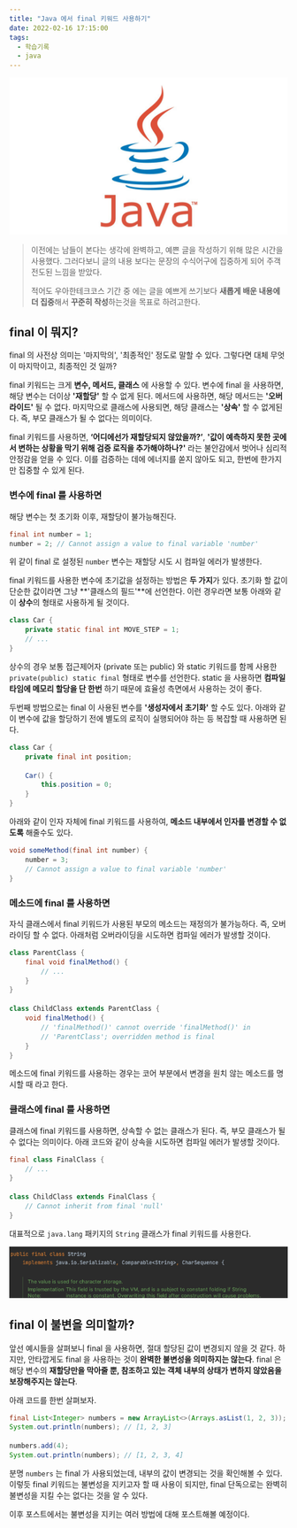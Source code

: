 ```yaml
---
title: "Java 에서 final 키워드 사용하기"
date: 2022-02-16 17:15:00
tags:
  - 학습기록
  - java
---
```


![](./thumbnail.png)

> 이전에는 남들이 본다는 생각에 완벽하고, 예쁜 글을 작성하기 위해 많은 시간을 사용했다. 그러다보니 글의 내용 보다는 문장의 수식어구에 집중하게 되어 주객전도된 느낌을 받았다.
>
> 적어도 우아한테크코스 기간 중 에는 글을 예쁘게 쓰기보다 **새롭게 배운 내용에 더 집중**해서 **꾸준히 작성**하는것을 목표로 하려고한다.

## final 이 뭐지?

final 의 사전상 의미는 '마지막의', '최종적인' 정도로 말할 수 있다. 그렇다면 대체 무엇이 마지막이고, 최종적인 것 일까?

final 키워드는 크게 **변수, 메서드, 클래스** 에 사용할 수 있다. 변수에 final 을 사용하면, 해당 변수는 더이상 **'재할당'** 할 수 없게 된다. 메서드에 사용하면, 해당 메서드는 **'오버라이드'** 될 수 없다. 마지막으로 클래스에 사용되면, 해당 클래스는 **'상속'** 할 수 없게된다. 즉, 부모 클래스가 될 수 없다는 의미이다.

final 키워드를 사용하면, **‘어디에선가 재할당되지 않았을까?’**, **'값이 예측하지 못한 곳에서 변하는 상황을 막기 위해 검증 로직을 추가해야하나?'** 라는 불안감에서 벗어나 심리적 안정감을 얻을 수 있다. 이를 검증하는 데에 에너지를 쏟지 않아도 되고, 한번에 한가지만 집중할 수 있게 된다.

### 변수에 final 를 사용하면

해당 변수는 첫 초기화 이후, 재할당이 불가능해진다.

```java
final int number = 1;
number = 2; // Cannot assign a value to final variable 'number'
```

위 같이 final 로 설정된 `number` 변수는 재할당 시도 시 컴파일 에러가 발생한다.

final 키워드를 사용한 변수에 초기값을 설정하는 방법은 **두 가지**가 있다. 초기화 할 값이 단순한 값이라면 그냥 **'클래스의 필드'**에 선언한다. 이런 경우라면 보통 아래와 같이 **상수**의 형태로 사용하게 될 것이다.

```java
class Car {
    private static final int MOVE_STEP = 1;
    // ...
}
```

상수의 경우 보통 접근제어자 (private 또는 public) 와 static 키워드를 함께 사용한 `private(public) static final` 형태로 변수를 선언한다. static 을 사용하면 **컴파일 타임에 메모리 할당을 단 한번** 하기 때문에 효율성 측면에서 사용하는 것이 좋다.

두번째 방법으로는 final 이 사용된 변수를 **'생성자에서 초기화'** 할 수도 있다. 아래와 같이 변수에 값을 할당하기 전에 별도의 로직이 실행되어야 하는 등 복잡할 때 사용하면 된다.

```java
class Car {
    private final int position;

    Car() {
        this.position = 0;
    }
}
```

아래와 같이 인자 자체에 final 키워드를 사용하여, **메소드 내부에서 인자를 변경할 수 없도록** 해줄수도 있다.

```java
void someMethod(final int number) {
    number = 3;
    // Cannot assign a value to final variable 'number'
}
```

### 메소드에 final 를 사용하면

자식 클래스에서 final 키워드가 사용된 부모의 메소드는 재정의가 불가능하다. 즉, 오버라이딩 할 수 없다. 아래처럼 오버라이딩을 시도하면 컴파일 에러가 발생할 것이다.

```java
class ParentClass {
    final void finalMethod() {
        // ...
    }
}

class ChildClass extends ParentClass {
    void finalMethod() {
        // 'finalMethod()' cannot override 'finalMethod()' in
        // 'ParentClass'; overridden method is final
    }
}
```

메소드에 final 키워드를 사용하는 경우는 코어 부분에서 변경을 원치 않는 메소드를 명시할 때 라고 한다.

### 클래스에 final 를 사용하면

클래스에 final 키워드를 사용하면, 상속할 수 없는 클래스가 된다. 즉, 부모 클래스가 될 수 없다는 의미이다. 아래 코드와 같이 상속을 시도하면 컴파일 에러가 발생할 것이다.

```java
final class FinalClass {
    // ...
}

class ChildClass extends FinalClass {
    // Cannot inherit from final 'null'
}
```

대표적으로 `java.lang` 패키지의 `String` 클래스가 final 키워드를 사용한다.

![](./string.png)

## final 이 불변을 의미할까?

앞선 예시들을 살펴보니 final 을 사용하면, 절대 할당된 값이 변경되지 않을 것 같다. 하지만, 안타깝게도 final 을 사용하는 것이 **완벽한 불변성을 의미하지는 않는다**. final 은 해당 변수의 **재할당만을 막아줄 뿐, 참조하고 있는 객체 내부의 상태가 변하지 않았음을 보장해주지는 않는다**.

아래 코드를 한번 살펴보자.

```java
final List<Integer> numbers = new ArrayList<>(Arrays.asList(1, 2, 3));
System.out.println(numbers); // [1, 2, 3]

numbers.add(4);
System.out.println(numbers); // [1, 2, 3, 4]
```

분명 `numbers` 는 final 가 사용되었는데, 내부의 값이 변경되는 것을 확인해볼 수 있다. 이렇듯 final 키워드는 불변성을 지키고자 할 때 사용이 되지만, final 단독으로는 완벽히 불변성을 지킬 수는 없다는 것을 알 수 있다.

이후 포스트에서는 불변성을 지키는 여러 방법에 대해 포스트해볼 예정이다.
